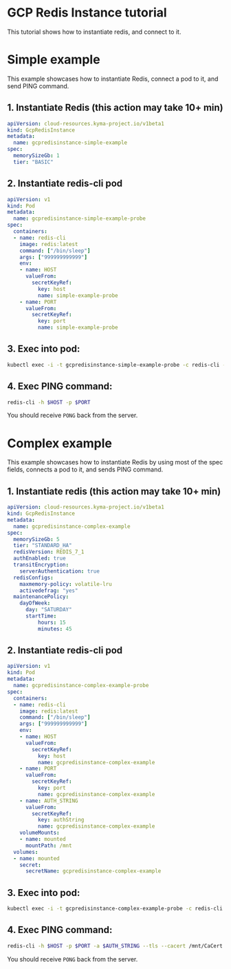 # GCP Redis Instance tutorial
This tutorial shows how to instantiate redis, and connect to it.

# Simple example

This example showcases how to instantiate Redis, connect a pod to it, and send PING command.

## 1. Instantiate Redis (this action may take 10+ min)

```yaml
apiVersion: cloud-resources.kyma-project.io/v1beta1
kind: GcpRedisInstance
metadata:
  name: gcpredisinstance-simple-example
spec:
  memorySizeGb: 1
  tier: "BASIC"
```

## 2. Instantiate redis-cli pod

```yaml
apiVersion: v1
kind: Pod
metadata:
  name: gcpredisinstance-simple-example-probe
spec:
  containers:
  - name: redis-cli
    image: redis:latest
    command: ["/bin/sleep"]
    args: ["999999999999"]
    env:
    - name: HOST
      valueFrom:
        secretKeyRef:
          key: host
          name: simple-example-probe
    - name: PORT
      valueFrom:
        secretKeyRef:
          key: port
          name: simple-example-probe
```

## 3. Exec into pod:

```bash
kubectl exec -i -t gcpredisinstance-simple-example-probe -c redis-cli -- sh -c "clear; (bash || ash || sh)"
```

## 4. Exec PING command:

```bash
redis-cli -h $HOST -p $PORT
```
You should receive `PONG` back from the server.

# Complex example

This example showcases how to instantiate Redis by using most of the spec fields, connects a pod to it, and sends PING command.

## 1. Instantiate redis (this action may take 10+ min)
```yaml
apiVersion: cloud-resources.kyma-project.io/v1beta1
kind: GcpRedisInstance
metadata:
  name: gcpredisinstance-complex-example
spec:
  memorySizeGb: 5
  tier: "STANDARD_HA"
  redisVersion: REDIS_7_1
  authEnabled: true
  transitEncryption:
    serverAuthentication: true
  redisConfigs:
    maxmemory-policy: volatile-lru
    activedefrag: "yes"
  maintenancePolicy:
    dayOfWeek:
      day: "SATURDAY"
      startTime:
          hours: 15
          minutes: 45
```

## 2. Instantiate redis-cli pod

```yaml
apiVersion: v1
kind: Pod
metadata:
  name: gcpredisinstance-complex-example-probe
spec:
  containers:
  - name: redis-cli
    image: redis:latest
    command: ["/bin/sleep"]
    args: ["999999999999"]
    env:
    - name: HOST
      valueFrom:
        secretKeyRef:
          key: host
          name: gcpredisinstance-complex-example
    - name: PORT
      valueFrom:
        secretKeyRef:
          key: port
          name: gcpredisinstance-complex-example
    - name: AUTH_STRING
      valueFrom:
        secretKeyRef:
          key: authString
          name: gcpredisinstance-complex-example
    volumeMounts:
    - name: mounted
      mountPath: /mnt
  volumes:
  - name: mounted
    secret:
      secretName: gcpredisinstance-complex-example
```

## 3. Exec into pod:

```bash
kubectl exec -i -t gcpredisinstance-complex-example-probe -c redis-cli -- sh -c "clear; (bash || ash || sh)"
```

## 4. Exec PING command:

```bash
redis-cli -h $HOST -p $PORT -a $AUTH_STRING --tls --cacert /mnt/CaCert.pem PING
```
You should receive `PONG` back from the server.